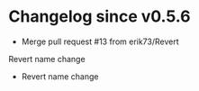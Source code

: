 # Changelog since v0.5.6
- Merge pull request #13 from erik73/Revert

Revert name change 
- Revert name change 

